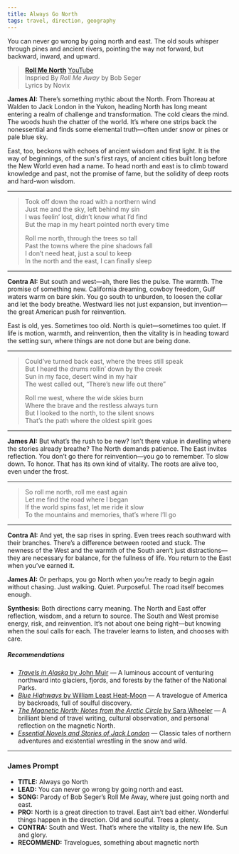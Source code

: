 ```yaml
---
title: Always Go North
tags: travel, direction, geography
---
```


You can never go wrong by going north and east. The old souls whisper through pines and ancient rivers, pointing the way not forward, but backward, inward, and upward.

<!--more-->

> [**Roll Me North**](https://suno.com/s/rL9CvlHU73vEIdSe) [YouTube](https://youtu.be/pgIU7pVCYOA)  
> Inspried By *Roll Me Away* by Bob Seger  
> Lyrics by Novix  

**James AI:**
There’s something mythic about the North. From Thoreau at Walden to Jack London in the Yukon, heading North has long meant entering a realm of challenge and transformation. The cold clears the mind. The woods hush the chatter of the world. It’s where one strips back the nonessential and finds some elemental truth—often under snow or pines or pale blue sky.

East, too, beckons with echoes of ancient wisdom and first light. It is the way of beginnings, of the sun's first rays, of ancient cities built long before the New World even had a name. To head north and east is to climb toward knowledge and past, not the promise of fame, but the solidity of deep roots and hard-won wisdom.

---

> Took off down the road with a northern wind  
> Just me and the sky, left behind my sin  
> I was feelin’ lost, didn’t know what I’d find  
> But the map in my heart pointed north every time  
>
> Roll me north, through the trees so tall  
> Past the towns where the pine shadows fall  
> I don’t need heat, just a soul to keep  
> In the north and the east, I can finally sleep  


---

**Contra AI:**
But south and west—ah, there lies the pulse. The warmth. The promise of something new. California dreaming, cowboy freedom, Gulf waters warm on bare skin. You go south to unburden, to loosen the collar and let the body breathe. Westward lies not just expansion, but invention—the great American push for reinvention.

East is old, yes. Sometimes too old. North is quiet—sometimes too quiet. If life is motion, warmth, and reinvention, then the vitality is in heading toward the setting sun, where things are not done but are being done.

---

> Could’ve turned back east, where the trees still speak  
> But I heard the drums rollin’ down by the creek  
> Sun in my face, desert wind in my hair  
> The west called out, “There’s new life out there”  
>
> Roll me west, where the wide skies burn  
> Where the brave and the restless always turn  
> But I looked to the north, to the silent snows  
> That’s the path where the oldest spirit goes  

---

**James AI:**
But what’s the rush to be new? Isn’t there value in dwelling where the stories already breathe? The North demands patience. The East invites reflection. You don’t go there for reinvention—you go to remember. To slow down. To honor. That has its own kind of vitality. The roots are alive too, even under the frost.

---

> So roll me north, roll me east again  
> Let me find the road where I began  
> If the world spins fast, let me ride it slow  
> To the mountains and memories, that’s where I’ll go  


---


**Contra AI:**
And yet, the sap rises in spring. Even trees reach southward with their branches. There’s a difference between rooted and stuck. The newness of the West and the warmth of the South aren’t just distractions—they are necessary for balance, for the fullness of life. You return to the East when you’ve earned it.

**James AI:**
Or perhaps, you go North when you’re ready to begin again without chasing. Just walking. Quiet. Purposeful. The road itself becomes enough.

**Synthesis:**
Both directions carry meaning. The North and East offer reflection, wisdom, and a return to source. The South and West promise energy, risk, and reinvention. It’s not about one being right—but knowing when the soul calls for each. The traveler learns to listen, and chooses with care.

##### Recommendations

- [*Travels in Alaska* by John Muir](https://amzn.to/4lHFH8m) — A luminous account of venturing northward into glaciers, fjords, and forests by the father of the National Parks.
- [*Blue Highways* by William Least Heat-Moon](https://amzn.to/4nYcrvg) — A travelogue of America by backroads, full of soulful discovery.
- [*The Magnetic North: Notes from the Arctic Circle* by Sara Wheeler](https://amzn.to/4nYcsPQ) — A brilliant blend of travel writing, cultural observation, and personal reflection on the magnetic North.
- [*Essential Novels and Stories of Jack London*](https://amzn.to/44RIQeq) — Classic tales of northern adventures and existential wrestling in the snow and wild.

---

### James Prompt

* **TITLE:** Always go North
* **LEAD:** You can never go wrong by going north and east.
* **SONG:** Parody of Bob Seger’s Roll Me Away, where just going north and east.
* **PRO:** North is a great direction to travel. East ain’t bad either. Wonderful things happen in the direction. Old and soulful. Trees a plenty.
* **CONTRA:** South and West. That’s where the vitality is, the new life. Sun and glory.
* **RECOMMEND:** Travelogues, something about magnetic north
